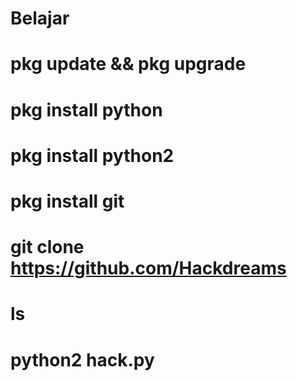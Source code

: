 # Belajar
# pkg update && pkg upgrade
# pkg install python
# pkg install python2
# pkg install git
# git clone https://github.com/Hackdreams
# ls
# python2 hack.py
